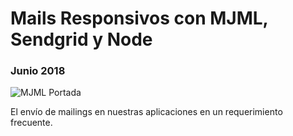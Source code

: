 # Mails Responsivos con MJML, Sendgrid y Node
### Junio 2018

![MJML Portada](http://nicoavila.s3.amazonaws.com/articulos/14_01mails-responsivos-mjml-sendgrid-node.jpg)

El envío de mailings en nuestras aplicaciones en un requerimiento frecuente. 
